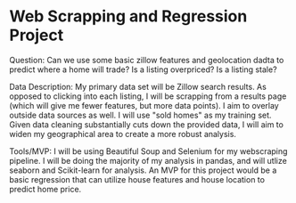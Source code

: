# Web Scrapping and Regression Project

Question: 
Can we use some basic zillow features and geolocation dadta to predict where a home will trade? Is a listing overpriced? Is a listing stale?  

Data Description: 
My primary data set will be Zillow search results. As opposed to clicking into each listing, I will be scrapping from a results page (which will give me fewer features, but more data points). I aim to overlay outside data sources as well. I will use "sold homes" as my training set. Given data cleaning substantially cuts down the provided data, I will aim to widen my geographical area to create a more robust analysis. 

Tools/MVP: 
I will be using Beautiful Soup and Selenium for my webscraping pipeline. I will be doing the majority of my analysis in pandas, and will utlize seaborn and Scikit-learn for analysis. An MVP for this project would be a basic regression that can utilize house features and house location to predict home price. 
